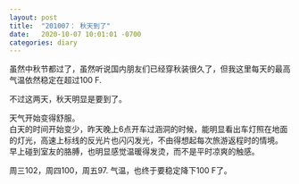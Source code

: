 ```yaml
---
layout: post
title:  "201007： 秋天到了"
date:   2020-10-07 10:01:01 -0700
categories: diary
---
```

虽然中秋节都过了，虽然听说国内朋友们已经穿秋装很久了，但我这里每天的最高气温依然稳定在超过100 F.   
  
不过这两天，秋天明显是要到了。  
  
天气开始变得舒服。  
白天的时间开始变少，昨天晚上6点开车过涵洞的时候，能明显看出车灯照在地面的灯光，高速上标线的反光片也闪闪发光，不由得想起每次旅游返程时的情境。  
早上碰到室友的胳膊，也明显感觉温暖得发烫，而不是平时凉爽的触感。  
  
周三102，周四100，周五97. 气温，也终于要稳定降下100 F了。  